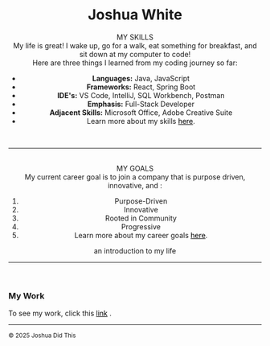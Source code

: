 <body>
  <header><h1>Joshua White</h1>
   MY SKILLS
        <br />
        My life is great! I wake up, go for a walk, eat something for breakfast, and sit down at my computer to code! 
        <br />
    Here are three things I learned from my coding journey so far:
    <ul>
        <li><b>Languages:</b> Java, JavaScript</li>
        <li><b>Frameworks:</b> React, Spring Boot</li>
        <li><b>IDE's:</b> VS Code, IntelliJ, SQL Workbench, Postman</li>
        <li><b>Emphasis:</b> Full-Stack Developer</li> 
        <li><b>Adjacent Skills:</b> Microsoft Office, Adobe Creative Suite</li> 
      <li> Learn more about my skills <a style="color:black;" href="https://github.com/jwhitad15/JoshuaWhite.github.io/blob/main/contact.md">here</a>.</li>
    </ul>
    <br />
    <hr>
    <br />
<!--     <h1 style=text-align:left> -->
   MY GOALS <br />
<!--     </h1> -->
    My current career goal is to join a company that is purpose driven, innovative, and :
   <ol>
    <li>Purpose-Driven</li>
    <li>Innovative</li>
    <li>Rooted in Community</li>
    <li>Progressive</li>
    <li>Learn more about my career goals <a style="color:black;" href="https://github.com/jwhitad15?tab=repositories">here</a>.</li>
    </ol>
<!--     </article>="line-height:0.02"> -->
    an introduction to my life
  <!--   </h4> -->
    <hr ></header>

  <div id="main">

  </div>
  
  <footer class="footer">
    <h3>My Work</h3>
      To see my work, click this <a style="color:black;" href="https://github.com/jwhitad15?tab=repositories">link</a> .
      <hr>
    <p> <small>&copy; 2025 Joshua Did This</small> </p>
    
  </footer>

</body>
